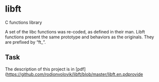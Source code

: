 # libft

C functions library

A set of the libc functions was re-coded, as defined in their man. Libft functions present the same prototype and behaviors as the originals. They are prefixed by “ft_”.

## Task

The description of this project is in [pdf](https://github.com/rodionvolovik/libft/blob/master/libft.en.pdprovide
